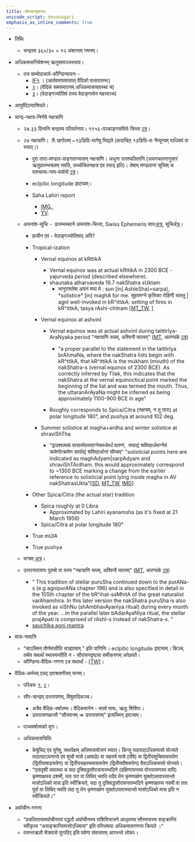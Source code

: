 ```yaml
---
title: सौरचान्द्रमानम्
unicode_script: devanagari
emphasis_as_inline_comments: true
---
```


- तिथिः
    - चन्द्रस्य ३६०/३० = १२ अंशानाम् गमनम्।

- अधिकमासनिवेशनम् ऋतुसामञ्जस्याय।
    - तत्र सम्मोदाचार्य-कौण्डिन्यायनः -
        - [IF१](http://indiafacts.org/vedic-system-of-chronology/) । (आर्तवमाघमासात् वैदिको वत्सरारम्भः)
        - [२](http://indiafacts.org/of-vedic-system/)। (वैदिकं समयमापनम् अधिकमासव्यवस्था च)
        - [३](http://indiafacts.org/vedic-chronology-vedanga-jyotisha/)। (वेदाङ्गज्योतिषं तस्य वेदाङ्गत्वेन महत्त्वञ्च)

- आयुर्वेदेऽप्याश्रियते।
- चान्द्र-नक्षत्र-निर्णये नक्षत्राणि
    - २७.३३ दिनानि चन्द्रस्य परिवर्तनाय। १९५६-पञ्चाङ्गसमितेः चिन्ता [ऽत्र](https://archive.org/stream/HistoryOfCalendarPanchangaCommittee/History-of-Calendar-Panchanga-Committee#page/n40/mode/1up)।
    - २७ नक्षत्राणि।  तैः खगोलम् ~१३डिग्रि-भागेषु भिद्यते (कदाचित् १३डिग्रि-तः नैय्यून्यम् वाधिक्यं वा स्यात्।)
        - पुरा तारा-मण्डल-सङ्गतान्यासन् नक्षत्राणि। अधुना ततश्चलितानि (अयनचलनानुसारं ऋतुप्रारम्भचलम् भवति, तच्चोचितनक्षत्र एव स्याद् इति)। तेषाम् मण्डलानां सूचिश् च पाश्चात्य-नाम-पर्यायो [ऽत्र](https://sa.wikipedia.org/wiki/%E0%A4%A8%E0%A4%95%E0%A5%8D%E0%A4%B7%E0%A4%A4%E0%A5%8D%E0%A4%B0%E0%A4%AE%E0%A5%8D)।
        - eclpitic longitude द्रष्टव्यम्।

        - Saha Lahiri report
            - [IMG. ](https://imgur.com/a/hShjz)
            - [YV](https://archive.org/stream/HistoryOfCalendarPanchangaCommittee/History-of-Calendar-Panchanga-Committee#page/n77/mode/2up).

    - अयनांश\-सूचिः \-  प्रारम्भस्थाने अयनांश-चिन्ता, Swiss Ephemeris सारः[अत्र](http://www.astro.com/swisseph/swisseph.htm#_Toc465773508), सूचिर्[अत्र](http://www.astro.com/swisseph/swephprg.htm#_Toc471829106)।
        - प्राचीन एव \- वेदाङ्गज्योतिषाद् अपि?

        - Tropical-ization

            - Vernal equinox at kRttikA
                - Vernal equinox was at actual kRttikA in 2300 BCE - yajurveda period (described elsewhere).
                - shaunaka atharvaveda 19.7 nakShatra sUktam
                    - भानुराश्लेषा अयनं मघा मे : sun \[in\] AshleSha(=sarpa), \*solistice\* \[in\] maghA for me.
                        सुहवमग्ने कृत्तिका रोहिणी चास्तु | agnI well-invoked in kR^ittikA: setting of fires in kR^ittkA; tasya rAshi-chitram \[[MT_TW](https://twitter.com/blog_supplement/status/985200041475366912), \]

            - Vernal equinox at ashvinI

                - Vernal equinox was at actual ashvinI during taittirIya-AraNyaka period "नक्षत्राणि रूपम्, अश्विनौ व्यात्तम्" ([MT](https://manasataramgini.wordpress.com/2013/11/08/anatomy-and-heavens-in-the-boomorphic-universe/), आरण्यके [ऽत्र](https://archive.org/stream/taittiriya/taittiriya_aranyaka_bhaskara_01#page/n309/mode/2up))
                    - "a proper parallel to the statement in the taittirIya brAhmaNa, where the nakShatra lists begin with kR^ttikA, that kR^ittikA is the mukham (mouth) of the nakShatra-s (vernal equinox of 2300 BCE). As correctly inferred by Tilak, this indicates that the nakShatra at the vernal equinoctical point marked the beginning of the list and was termed the mouth. Thus, the uttaranArAyaNa might be inferred as being approximately 1100-900 BCE in age"

                - Roughly corresponds to Spica/Citra (नक्षत्रम्, न तु तारा) at polar longitude 180°, and pushya at around 102 deg.

            - Summer solistice at magha+ardha and winter solistice at shraviShTha
                - "द्वादशात्मकं वत्सरमेतस्याग्नेयमर्धमर्धं वारुणं,  मघाद्यं
                    श्रविष्ठार्धमाग्नेयं क्रमेणोत्क्रमेण सार्पाद्यं श्रविष्ठार्धान्तं
                    सौम्यम्" "solisticial points here are indicated as maghAdyam|sarpAdyam and shraviShTArdham. this would approximately correspond to ~1300 BCE marking a change from the earlier reference to solisticial point lying inside magha in AV nakShatrasUkta"\[[SD](https://sanskritdocuments.org/doc_upanishhat/maitri.html?lang=sa), [MT_TW](https://twitter.com/blog_supplement/status/984634039909978112), [IMG](https://i.imgur.com/rNhFPph.jpg)\]
        - Other Spica/Citra (the actual star) tradition
            - Spica roughly at 0 Libra
                - Approximated by Lahiri ayanamsha (as it's fixed at 21 March 1956)
            - Spica/Citra at polar longitude 180°
        - True mUlA
        - True pushya
    - यन्त्रम् [अत्र](http://www.prokerala.com/astrology/nakshatra-finder/)।
    - उत्तरनारायणः पुरुषो वा यस्य "नक्षत्राणि रूपम्, अश्विनौ व्यात्तम्" ([MT](https://manasataramgini.wordpress.com/2013/11/08/anatomy-and-heavens-in-the-boomorphic-universe/), आरण्यके [ऽत्र](https://archive.org/stream/taittiriya/taittiriya_aranyaka_bhaskara_01#page/n309/mode/2up))
        - " This tradition of stellar puruSha continued down to the purANa-s (e.g agnipurANa chapter 196) and is also specified in detail in the 105th chapter of the bR^ihat-saMhitA of the great naturalist varAhamihira. In this later version the nakShatra puruSha is also invoked as viShNu (shAmbhavAyanIya ritual) during every month of the year. ...In the parallel later bAdarAyaNIya ritual, the stellar prajApati is comprised of rAshI-s instead of nakShatra-s. "
        - [sauchIka agni mantra](https://manasataramgini.wordpress.com/2006/11/21/the-path-of-fire/)
- मास-नामानि
    - "साऽस्मिन् पौर्णमासीति सञ्ज्ञायाम् " इति पाणिनिः। eclpitic longitude द्रष्टव्यम्। किञ्च, तथैव यथार्थं स्थास्यन्तीति न - सौरायनदृष्ट्या समीकरणम् अपेक्ष्यते।
    - कौण्डिन्य\-वैदिक\-गणना ऽत्र यथार्था \- \[[TW](https://twitter.com/agnimaan/status/896077303842611200)\]। 
- वैदिक-कर्मस्व् एतद् एवाश्रयणीयम् मानम्।
    - परिचयः [१](http://indiafacts.org/vedic-system-of-chronology/), [२](http://indiafacts.org/of-vedic-system/)। 
    - सौर-चान्द्रम् उत्तरायणम्, विषुवादिकञ्च।
        - अत्रैव वैदिक\-वर्षारम्भः। वैदिकमानेन \- मासो माघः, ऋतुः शिशिरः।
        - उत्तरायणभ्रान्तौ "सौरमानम् =\> उत्तरायणम्" इत्यस्मिन् द्रष्टव्यम्।

    - पञ्चवर्षात्मको युगः।
    - अधिकमासचितिः
        - केषुचिद् एव युगेषु, यथापेक्षम् अधिमासयोजनं स्यात्। किन्तु यदायदाऽधिकमासो योज्यते तदातदाऽयनान्ते एव शुचौ मासे (आषाढे) वा सहस्ये मासे (पौषे) वा द्वितीयशुचिमासरूपेण (द्वितीयाषाढरूपेण) वा द्वितीयसहस्यमासरूपेण (द्वितीयपौषरूपेण) वैवाऽधिकमासो योज्यते।
        - "एतादृशी व्यवस्था च यदा दृक्सिद्धसौरायनारम्भदिने (दक्षिणायनस्य वोत्तरायणस्य वापि) कृष्णपक्षस्य दशमी, ततः परा वा तिथिर् भवति तदैव तेन कृष्णपक्षेण युक्तोऽमावास्यान्तो मासोऽधिको मास इति स्वीक्रियते, यदा तु दृक्सिद्धसौरायनारम्भदिने कृष्णपक्षस्य नवमी वा ततः पूर्वा वा तिथिर् भवति तदा तु तेन कृष्णपक्षेण युक्तोऽमावास्यान्तो मासोऽधिको मास इति न स्वीक्रियते।"
- अर्वाचीन-गणना
    - "प्रचलितायामर्वाचीनायां पद्धतौ अर्वाचीनस्य राशिविभाजने आधृतस्य सौरमासस्य सङ्क्रान्तिं स्वीकृत्य “असङ्क्रान्तिमासोऽधिमास” इति परिभाषया अधिकमासगणना क्रियते ।"
    - वसन्तऋतौ चैत्रमासे युगादिर् इति पर्वणा संवत्सरम् आरभन्ते लोकाः।
